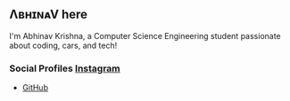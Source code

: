 ## ΛʙʜɪɴᴀV here
I'm Abhinav Krishna, a Computer Science Engineering student passionate about coding, cars, and tech!  

### Social Profiles [Instagram](https://www.instagram.com/_pikachu_achu_?igsh=dXpuemR3MzFiOGZx)  
- [GitHub](https://github.com/your_username)
